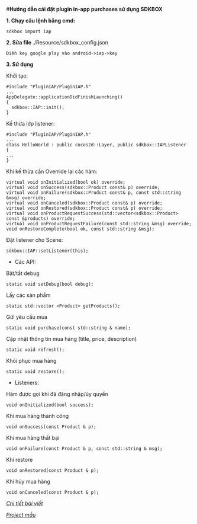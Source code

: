 #**Hướng dẫn cái đặt plugin in-app purchases sử dụng SDKBOX**

**1. Chạy câu lệnh bằng cmd:**

    sdkbox import iap
    
**2. Sửa file** ./Resource/sdkbox_config.json

    Điền key google play vào android->iap->key
    
**3. Sử dụng**

Khởi tạo:

    #include "PluginIAP/PluginIAP.h"
    ...
    AppDelegate::applicationDidFinishLaunching()
    {
      sdkbox::IAP::init();
    }

Kế thừa lớp listener:

    #include "PluginIAP/PluginIAP.h"
    ...
    class HelloWorld : public cocos2d::Layer, public sdkbox::IAPListener
    {
    ...
    }
        
Khi kế thừa cần Override lại các hàm:


    virtual void onInitialized(bool ok) override;
    virtual void onSuccess(sdkbox::Product const& p) override;
    virtual void onFailure(sdkbox::Product const& p, const std::string &msg) override;
    virtual void onCanceled(sdkbox::Product const& p) override;
    virtual void onRestored(sdkbox::Product const& p) override;
    virtual void onProductRequestSuccess(std::vector<sdkbox::Product> const &products) override;
    virtual void onProductRequestFailure(const std::string &msg) override;
    void onRestoreComplete(bool ok, const std::string &msg);
    
Đặt listener cho Scene:

    sdkbox::IAP::setListener(this);
    
- Các API:

Bật/tắt debug

    static void setDebug(bool debug);
Lấy các sản phẩm

    static std::vector <Product> getProducts();
Gửi yêu cầu mua

    static void purchase(const std::string & name);
Cập nhật thông tin mua hàng (title, price, description)

    static void refresh();
Khôi phục mua hàng

    static void restore();
+ Listeners:

Hàm được gọi khi đã đăng nhập/ủy quyền

    void onInitialized(bool success);
Khi mua hàng thành công

    void onSuccess(const Product & p);
Khi mua hàng thất bại

    void onFailure(const Product & p, const std::string & msg);
    
Khi restore

    void onRestored(const Product & p);
Khi hủy mua hàng

    void onCanceled(const Product & p);
*[Chi tiết bài viết](http://docs.sdkbox.com/en/plugins/iap/v3-cpp/)*

*[Project mẫu](https://github.com/sdkbox/sdkbox-sample-iap/tree/master/cpp/Classes)*
